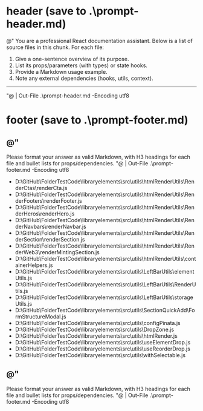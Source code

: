 ﻿# header (save to .\prompt-header.md)
@"
You are a professional React documentation assistant.
Below is a list of source files in this chunk. For each file:
1. Give a one-sentence overview of its purpose.
2. List its props/parameters (with types) or state hooks.
3. Provide a Markdown usage example.
4. Note any external dependencies (hooks, utils, context).
---
"@ | Out-File .\prompt-header.md -Encoding utf8

# footer (save to .\prompt-footer.md)
@"
---
Please format your answer as valid Markdown, with H3 headings for each file and bullet lists for props/dependencies.
"@ | Out-File .\prompt-footer.md -Encoding utf8
- D:\GitHub\FolderTestCode\libraryelements\src\utils\htmlRenderUtils\RenderCtas\renderCta.js
- D:\GitHub\FolderTestCode\libraryelements\src\utils\htmlRenderUtils\RenderFooters\renderFooter.js
- D:\GitHub\FolderTestCode\libraryelements\src\utils\htmlRenderUtils\RenderHeros\renderHero.js
- D:\GitHub\FolderTestCode\libraryelements\src\utils\htmlRenderUtils\RenderNavbars\renderNavbar.js
- D:\GitHub\FolderTestCode\libraryelements\src\utils\htmlRenderUtils\RenderSection\renderSection.js
- D:\GitHub\FolderTestCode\libraryelements\src\utils\htmlRenderUtils\RenderWeb3\renderMintingSection.js
- D:\GitHub\FolderTestCode\libraryelements\src\utils\htmlRenderUtils\containerHelpers.js
- D:\GitHub\FolderTestCode\libraryelements\src\utils\LeftBarUtils\elementUtils.js
- D:\GitHub\FolderTestCode\libraryelements\src\utils\LeftBarUtils\RenderUtils.js
- D:\GitHub\FolderTestCode\libraryelements\src\utils\LeftBarUtils\storageUtils.js
- D:\GitHub\FolderTestCode\libraryelements\src\utils\SectionQuickAdd\FormStructureModal.js
- D:\GitHub\FolderTestCode\libraryelements\src\utils\configPinata.js
- D:\GitHub\FolderTestCode\libraryelements\src\utils\DropZone.js
- D:\GitHub\FolderTestCode\libraryelements\src\utils\htmlRender.js
- D:\GitHub\FolderTestCode\libraryelements\src\utils\useElementDrop.js
- D:\GitHub\FolderTestCode\libraryelements\src\utils\useReorderDrop.js
- D:\GitHub\FolderTestCode\libraryelements\src\utils\withSelectable.js

<!-- Now paste the contents of each file (in order) here -->

@"
---
Please format your answer as valid Markdown, with H3 headings for each file and bullet lists for props/dependencies.
"@ | Out-File .\prompt-footer.md -Encoding utf8
